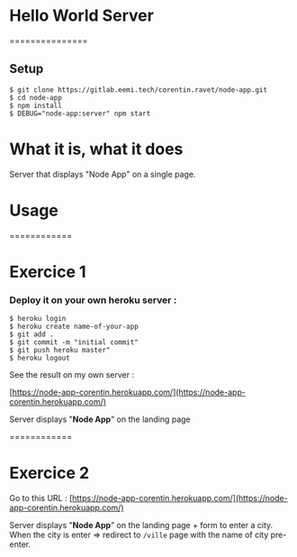 # Hello World Server

===============

## Setup

```
$ git clone https://gitlab.eemi.tech/corentin.ravet/node-app.git
$ cd node-app
$ npm install
$ DEBUG="node-app:server" npm start
```

# What it is, what it does

Server that displays "Node App" on a single page.

# Usage

============

# Exercice 1

### Deploy it on your own **heroku server** :

```
$ heroku login
$ heroku create name-of-your-app
$ git add .
$ git commit -m "initial commit"
$ git push heroku master"
$ heroku logout
```

See the result on my own server :

[https://node-app-corentin.herokuapp.com/](https://node-app-corentin.herokuapp.com/)

Server displays "**Node App**" on the landing page

============

# Exercice 2

Go to this URL : [https://node-app-corentin.herokuapp.com/](https://node-app-corentin.herokuapp.com/)

Server displays "**Node App**" on the landing page + form to enter a city. When the city is enter => redirect to `/ville` page with the name of city pre-enter.
